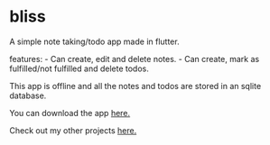 # bliss

A simple note taking/todo app made in flutter.

features:
    - Can create, edit and delete notes.
    - Can create, mark as fulfilled/not fulfilled and delete todos.
  
This app is offline and all the notes and todos are stored in an sqlite database.

You can download the app [here.]()

Check out my other projects [here.]()


